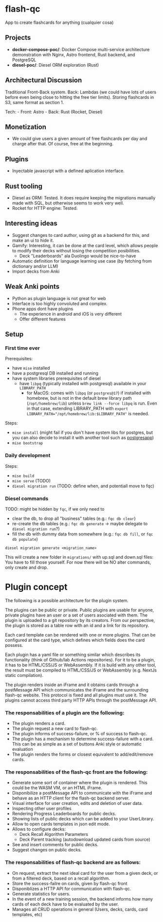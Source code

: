 # flash-qc

App to create flashcards for anything (cualquier cosa)

## Projects

- **docker-compose-poc/**: Docker Compose multi-service architecture demonstration with Nginx, Astro frontend, Rust backend, and PostgreSQL
- **diesel-poc/**: Diesel ORM exploration (Rust)

## Architectural Discussion

Traditional Front-Back system. Back: Lambdas (we could have lots of users before even being close to hitting the free tier limits). Storing flashcards in S3, same format as section 1.

Tech:
    - Front: Astro
    - Back: Rust (Rocket, Diesel)

## Monetization

- We could give users a given amount of free flashcards per day and charge after that. Of course, free at the beginning.

## Plugins

- Inyectable javascript with a defined aplication interface.

## Rust tooling

- Diesel as ORM:
    Tested. It does require keeping the migrations manually made with SQL, but otherwise seems to work very well.
- Rocket for HTTP engine:
    Tested.

## Interesting ideas

- Suggest changes to card author, using git as a backend for this, and make an ui to hide it.
- Gamify: Interesting, it can be done at the card level, which allows people to modify their decks without losing the competition posibilities.
  - Deck "Leaderboards" ala Duolingo would be nice-to-have
- Automatic definition for language learning use case (by fetching from dictionary and/or LLM)
- Import decks from Anki

## Weak Anki points

- Python as plugin language is not great for web
- Interface is too highly convoluted and complex.
- Phone apps dont have plugins
  - The experience in android and iOS is very different
  - Offer different features

## Setup

### First time ever

Prerequisites:
- have `mise` installed
- have a postgresql DB installed and running
- have system libraries prerequisites of diesel
  - have `libpq` (typically installed with postgresql) available in your `LIBRARY_PATH`
    - for MacOS: comes with `libpq` (or `postgres@17`) if installed with homebrew, but is not in the default brew library path (`/opt/homebrew/lib`) unless `brew link --force libpq` is run. Even in that case, extending LIBRARY_PATH with `export LIBRARY_PATH="/opt/homebrew/lib:$LIBRARY_PATH"` is needed.

Steps:
- `mise install` (might fail if you don't have system libs for postgres, but you can also decide to install it with another tool such as [postgresapp](https://postgresapp.com))
- `mise bootstrap`


### Daily development

Steps:
- `mise build`
- `mise serve` (TODO)
- `diesel migration run` (TODO: define when, and potentiall move to fqc)

### Diesel commands

TODO: might be hidden by `fqc`, if we only need to
- clear the db, to drop all "business" tables (e.g.: `fqc db clear`)
- re-create the db tables (e.g.: `fqc db generate` -> maybe delegate to `diesel migration run`?)
- fill the db with dummy data from somewhere (e.g.: `fqc db fill`, or `fqc db populate`)

`diesel migration generate <migration_name>`

This will create a new folder in `migrations/` with up.sql and down.sql files: You have to fill those yourself.
For now there will be NO alter commands, only create and drop.


# Plugin concept

The following is a possible architecture for the plugin system.

The plugins can be public or private. Public plugins are usable for anyone, private plugins have an user or a set of users asociated with them. The plugin is uploaded to a git repository by its creators. From our perspective, the plugin is stored as a table row with an id and a link for its repository.

Each card template can be rendered with one or more plugins. That can be configured at the card type, which defines which fields does the card possess.

Each plugin has a yaml file or something similar which describes its functionality (think of Github/lab Actions repositories). For it to be a plugin, it has to be HTML/CSS/JS or WebAssembly. If it is build with any other tool, the result must be compiled to HTML/CSS/JS or WebAssembly (e.g. NextJs static compilation).

The plugin renders inside an iFrame and it obtains cards through a postMessage API which communicates the iFrame and the surrounding flash-qc website. This protocol is fixed and all plugins must use it. The plugins cannot access third party HTTP APIs through the postMessage API.

### The responsabilities of a plugin are the following:

- The plugin renders a card.
- The plugin request a new card to flash-qc.
- The plugin informs of success-failure, or % of success to flash-qc.
- The plugin has a mechanism to determine success-failure with a card. This can be as simple as a set of buttons Anki style or automatic evaluation
- The plugin renders the forms or closest equivalent to add/edit/remove cards.


### The responsabilities of the flash-qc front are the following:

- Generate some sort of container where the plugin is rendered. This could be the WASM VM, or an HTML iFrame.
- Disponibilize a postMessage API to communicate with the iFrame and behave as an HTTP client for the flash-qc backend server.
- Visual interface for user creation, edits and deletion of user data.
- Inspecting other user profiles
- Rendering Progress Leaderboards for public decks.
- Showing lists of public decks which can be added to your UserLibrary.
- Allow to open cards templates in json edit mode.
- Allows to configure decks:
    - Deck Recall Algorithm Parameters
    - Deck Parent tracking (autodownload updated cards from source)
- See and insert comments for public decks.
- Suggest changes on public decks.

### The responsabilities of flash-qc backend are as follows:
- On request, extract the next ideal card for the user from a given deck, or from a filtered deck, based on a recall algorithm.
- Store the success-failre on cards, given by flash-qc front
- Disponiblizes a HTTP API for communication with flash-qc.
- Generate statistics for users.
- In the event of a new training session, the backend informs how many cards of each deck have to be evaluated by the user.
- Manages all CRUD operations in general (Users, decks, cards, card templates, etc)

